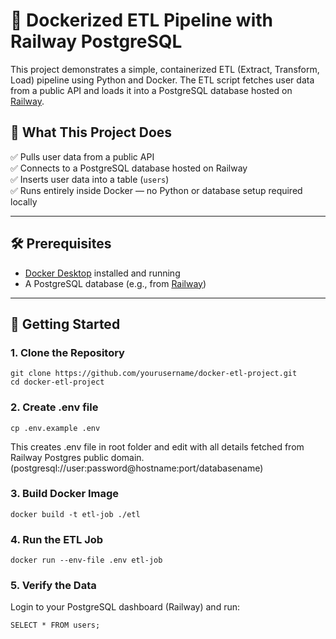 # 🐳 Dockerized ETL Pipeline with Railway PostgreSQL

This project demonstrates a simple, containerized ETL (Extract, Transform, Load) pipeline using Python and Docker. The ETL script fetches user data from a public API and loads it into a PostgreSQL database hosted on [Railway](https://railway.app/).

## 🚀 What This Project Does

✅ Pulls user data from a public API  
✅ Connects to a PostgreSQL database hosted on Railway  
✅ Inserts user data into a table (`users`)  
✅ Runs entirely inside Docker — no Python or database setup required locally

---
## 🛠️ Prerequisites

- [Docker Desktop](https://www.docker.com/products/docker-desktop) installed and running
- A PostgreSQL database (e.g., from [Railway](https://railway.app))
---

## 📄 Getting Started

### 1. Clone the Repository

```
git clone https://github.com/yourusername/docker-etl-project.git
cd docker-etl-project
```
### 2. Create .env file
```
cp .env.example .env
```
This creates .env file in root folder and edit with all details fetched from Railway Postgres public domain. (postgresql://user:password@hostname:port/databasename)

### 3. Build Docker Image
```
docker build -t etl-job ./etl
```
### 4. Run the ETL Job
```
docker run --env-file .env etl-job
```
### 5. Verify the Data
Login to your PostgreSQL dashboard (Railway) and run:
```
SELECT * FROM users;

```
